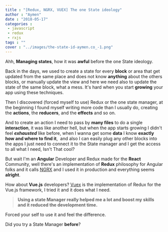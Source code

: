 ```yaml
---
title : "[Redux, NGRX, VUEX] The one State ideology"
author : "Aymen"
date : "2018-05-17"
categories : 
 - javascript
 - redux
 - rxjs
tags : ""
cover : "../images/the-state-id-aymen.co_-1.png"
---
```


Ahh, **Managing states**, how it was **awful** before the one State ideology.

Back in the days, we used to create a state for every **block** or area that get updated from the same place and does not know **anything** about the others blocks, or manually update the view and here we need also to update the state of the same block, what a mess. It's hard when you start **growing** your app using these techniques.

Then I discovered (forced myself to use) Redux or the one state manager, at the beginning I found myself writing more code than I usually do, creating the **actions**, the **reducers**, and the **effects** and so on.

And to create an action I need to pass by **many files** to do a single **interaction**, it was like another hell, but when the app starts growing I didn't feel _**exhausted**_ like before, when I wanna get some **data** I know **exactly how and where to find it**,  and also I can easily plug any other blocks into the apps I just need to connect it to the State manager and I get the access to all what I need, Isn't That cool?

But wait I'm an **Angular** Developer and Redux made for the **React** Community, well there's an implementation of **Redux** philosophy for Angular folks and it calls [NGRX](https://github.com/ngrx) and I used it in production and everything seems **alright**.

How about **Vue.js** developers? [Vuex](https://vuex.vuejs.org/en/) is the implementation of Redux for the Vue.js framework, I tried it and it does what I need.

> **Using a state Manager really helped me a lot and boost my skills and it reduced the development time.**

Forced your self to use it and feel the difference.

Did you try a State Manager **before**?
